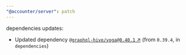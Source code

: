 ```yaml
---
"@accounter/server": patch
---
```

dependencies updates:
  - Updated dependency [`@graphql-hive/yoga@0.40.1` ↗︎](https://www.npmjs.com/package/@graphql-hive/yoga/v/0.40.1) (from `0.39.4`, in `dependencies`)
